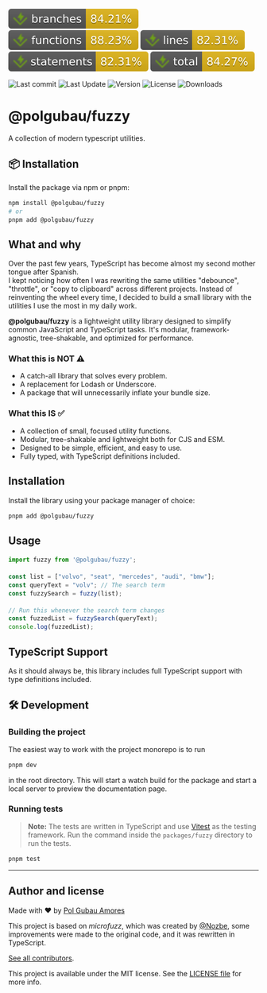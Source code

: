 ![Branches](./badges/packages/fuzzy/coverage-branches.svg)
![Functions](./badges/packages/fuzzy/coverage-functions.svg)
![Lines](./badges/packages/fuzzy/coverage-lines.svg)
![Statements](./badges/packages/fuzzy/coverage-statements.svg)
![Coverage total](./badges/packages/fuzzy/coverage-total.svg)

![Last commit](https://img.shields.io/github/last-commit/PolGubau/fuzzy?logo=git)
![Last Update](https://img.shields.io/npm/last-update/%40polgubau%2Ffuzzy?logo=npm&label=last%20update)
![Version](https://img.shields.io/npm/v/%40polgubau%2Ffuzzy?logo=npm&label=version)
![License](https://img.shields.io/github/license/PolGubau/fuzzy?logo=github&label=license)
![Downloads](https://img.shields.io/npm/dt/%40polgubau%2Ffuzzy?logo=npm&label=downloads)

# @polgubau/fuzzy

A collection of modern typescript utilities. 

## 📦 Installation

Install the package via npm or pnpm:

```sh
npm install @polgubau/fuzzy
# or
pnpm add @polgubau/fuzzy
```


## What and why

Over the past few years, TypeScript has become almost my second mother tongue after Spanish.  
I kept noticing how often I was rewriting the same utilities "debounce", "throttle", or "copy to clipboard" across different projects. Instead of reinventing the wheel every time, I decided to build a small library with the utilities I use the most in my daily work.

**@polgubau/fuzzy** is a lightweight utility library designed to simplify common JavaScript and TypeScript tasks. It's modular, framework-agnostic, tree-shakable, and optimized for performance.

### What this is NOT ⚠️
- A catch-all library that solves every problem.
- A replacement for Lodash or Underscore.
- A package that will unnecessarily inflate your bundle size.

### What this IS ✅
- A collection of small, focused utility functions.
- Modular, tree-shakable and lightweight both for CJS and ESM.
- Designed to be simple, efficient, and easy to use.
- Fully typed, with TypeScript definitions included.

## Installation

Install the library using your package manager of choice:

```sh
pnpm add @polgubau/fuzzy
```

## Usage

```ts
import fuzzy from '@polgubau/fuzzy';

const list = ["volvo", "seat", "mercedes", "audi", "bmw"];
const queryText = "volv"; // The search term
const fuzzySearch = fuzzy(list);

// Run this whenever the search term changes
const fuzzedList = fuzzySearch(queryText);
console.log(fuzzedList); 

```
 
## TypeScript Support

As it should always be, this library includes full TypeScript support with type definitions included.



## 🛠 Development

### Building the project

The easiest way to work with the project monorepo is to run

```sh
pnpm dev
```
in the root directory. This will start a watch build for the package and start a local server to preview the documentation page.

### Running tests
> **Note:** The tests are written in TypeScript and use [Vitest](https://vitest.dev/) as the testing framework.
Run the command inside the `packages/fuzzy` directory to run the tests.
```sh
pnpm test
```


---
## Author and license
Made with ❤️ by [Pol Gubau Amores](https://polgubau.com)

This project is based on *microfuzz*, which was created by [@Nozbe](https://github.com/Nozbe), some improvements were made to the original code, and it was rewritten in TypeScript.

[See all contributors](https://github.com/PolGubau/fuzzy/graphs/contributors).

This project is available under the MIT license. See the [LICENSE file](https://github.com/PolGubau/fuzzy/LICENSE) for more info.

